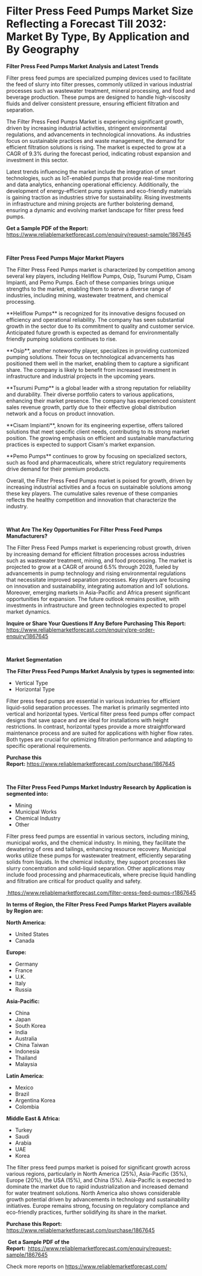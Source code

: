 <p><h1>Filter Press Feed Pumps Market Size Reflecting a Forecast Till 2032: Market By Type, By Application and By Geography</h1></p><p><strong>Filter Press Feed Pumps Market Analysis and Latest Trends</strong></p>
<p><p>Filter press feed pumps are specialized pumping devices used to facilitate the feed of slurry into filter presses, commonly utilized in various industrial processes such as wastewater treatment, mineral processing, and food and beverage production. These pumps are designed to handle high-viscosity fluids and deliver consistent pressure, ensuring efficient filtration and separation.</p><p>The Filter Press Feed Pumps Market is experiencing significant growth, driven by increasing industrial activities, stringent environmental regulations, and advancements in technological innovations. As industries focus on sustainable practices and waste management, the demand for efficient filtration solutions is rising. The market is expected to grow at a CAGR of 9.3% during the forecast period, indicating robust expansion and investment in this sector.</p><p>Latest trends influencing the market include the integration of smart technologies, such as IoT-enabled pumps that provide real-time monitoring and data analytics, enhancing operational efficiency. Additionally, the development of energy-efficient pump systems and eco-friendly materials is gaining traction as industries strive for sustainability. Rising investments in infrastructure and mining projects are further bolstering demand, ensuring a dynamic and evolving market landscape for filter press feed pumps.</p></p>
<p><strong>Get a Sample PDF of the Report:&nbsp;</strong> <a href="https://www.reliablemarketforecast.com/enquiry/request-sample/1867645?utm_campaign=2594&utm_medium=2&utm_source=Github&utm_content=ia&utm_term=19022025&utm_id=filter-press-feed-pumps">https://www.reliablemarketforecast.com/enquiry/request-sample/1867645</a></p>
<p>&nbsp;</p>
<p><strong>Filter Press Feed Pumps Major Market Players</strong></p>
<p><p>The Filter Press Feed Pumps market is characterized by competition among several key players, including Heliflow Pumps, Osip, Tsurumi Pump, Cisam Impianti, and Pemo Pumps. Each of these companies brings unique strengths to the market, enabling them to serve a diverse range of industries, including mining, wastewater treatment, and chemical processing.</p><p>**Heliflow Pumps** is recognized for its innovative designs focused on efficiency and operational reliability. The company has seen substantial growth in the sector due to its commitment to quality and customer service. Anticipated future growth is expected as demand for environmentally friendly pumping solutions continues to rise.</p><p>**Osip**, another noteworthy player, specializes in providing customized pumping solutions. Their focus on technological advancements has positioned them well in the market, enabling them to capture a significant share. The company is likely to benefit from increased investment in infrastructure and industrial projects in the upcoming years.</p><p>**Tsurumi Pump** is a global leader with a strong reputation for reliability and durability. Their diverse portfolio caters to various applications, enhancing their market presence. The company has experienced consistent sales revenue growth, partly due to their effective global distribution network and a focus on product innovation.</p><p>**Cisam Impianti**, known for its engineering expertise, offers tailored solutions that meet specific client needs, contributing to its strong market position. The growing emphasis on efficient and sustainable manufacturing practices is expected to support Cisam's market expansion.</p><p>**Pemo Pumps** continues to grow by focusing on specialized sectors, such as food and pharmaceuticals, where strict regulatory requirements drive demand for their premium products. </p><p>Overall, the Filter Press Feed Pumps market is poised for growth, driven by increasing industrial activities and a focus on sustainable solutions among these key players. The cumulative sales revenue of these companies reflects the healthy competition and innovation that characterize the industry.</p></p>
<p>&nbsp;</p>
<p><strong>What Are The Key Opportunities For Filter Press Feed Pumps Manufacturers?</strong></p>
<p><p>The Filter Press Feed Pumps market is experiencing robust growth, driven by increasing demand for efficient filtration processes across industries such as wastewater treatment, mining, and food processing. The market is projected to grow at a CAGR of around 6.5% through 2028, fueled by advancements in pump technology and rising environmental regulations that necessitate improved separation processes. Key players are focusing on innovation and sustainability, integrating automation and IoT solutions. Moreover, emerging markets in Asia-Pacific and Africa present significant opportunities for expansion. The future outlook remains positive, with investments in infrastructure and green technologies expected to propel market dynamics.</p></p>
<p><strong>Inquire or Share Your Questions If Any Before Purchasing This Report:</strong> <a href="https://www.reliablemarketforecast.com/enquiry/pre-order-enquiry/1867645?utm_campaign=2594&utm_medium=2&utm_source=Github&utm_content=ia&utm_term=19022025&utm_id=filter-press-feed-pumps">https://www.reliablemarketforecast.com/enquiry/pre-order-enquiry/1867645</a></p>
<p>&nbsp;</p>
<p><strong>Market Segmentation</strong></p>
<p><strong>The Filter Press Feed Pumps Market Analysis by types is segmented into:</strong></p>
<p><ul><li>Vertical Type</li><li>Horizontal Type</li></ul></p>
<p><p>Filter press feed pumps are essential in various industries for efficient liquid-solid separation processes. The market is primarily segmented into vertical and horizontal types. Vertical filter press feed pumps offer compact designs that save space and are ideal for installations with height restrictions. In contrast, horizontal types provide a more straightforward maintenance process and are suited for applications with higher flow rates. Both types are crucial for optimizing filtration performance and adapting to specific operational requirements.</p></p>
<p><strong>Purchase this Report:&nbsp;</strong><a href="https://www.reliablemarketforecast.com/purchase/1867645?utm_campaign=2594&utm_medium=2&utm_source=Github&utm_content=ia&utm_term=19022025&utm_id=filter-press-feed-pumps">https://www.reliablemarketforecast.com/purchase/1867645</a></p>
<p>&nbsp;</p>
<p><strong>The Filter Press Feed Pumps Market Industry Research by Application is segmented into:</strong></p>
<p><ul><li>Mining</li><li>Municipal Works</li><li>Chemical Industry</li><li>Other</li></ul></p>
<p><p>Filter press feed pumps are essential in various sectors, including mining, municipal works, and the chemical industry. In mining, they facilitate the dewatering of ores and tailings, enhancing resource recovery. Municipal works utilize these pumps for wastewater treatment, efficiently separating solids from liquids. In the chemical industry, they support processes like slurry concentration and solid-liquid separation. Other applications may include food processing and pharmaceuticals, where precise liquid handling and filtration are critical for product quality and safety.</p></p>
<p><a href="https://www.reliablemarketforecast.com/filter-press-feed-pumps-r1867645?utm_campaign=2594&utm_medium=2&utm_source=Github&utm_content=ia&utm_term=19022025&utm_id=filter-press-feed-pumps">&nbsp;https://www.reliablemarketforecast.com/filter-press-feed-pumps-r1867645</a></p>
<p><strong>In terms of Region, the Filter Press Feed Pumps Market Players available by Region are:</strong></p>
<p>
    <p> <strong> North America: </strong>
        <ul>
            <li>United States</li>
            <li>Canada</li>
        </ul>
        </p> 
    <p> <strong> Europe: </strong>
        <ul>
            <li>Germany</li>
            <li>France</li>
            <li>U.K.</li>
            <li>Italy</li>
            <li>Russia</li>
        </ul>
        </p> 
    <p> <strong> Asia-Pacific: </strong>
        <ul>
            <li>China</li>
            <li>Japan</li>
            <li>South Korea</li>
            <li>India</li>
            <li>Australia</li>
            <li>China Taiwan</li>
            <li>Indonesia</li>
            <li>Thailand</li>
            <li>Malaysia</li>
        </ul>
        </p> 
    <p> <strong> Latin America: </strong>
        <ul>
            <li>Mexico</li>
            <li>Brazil</li>
            <li>Argentina Korea</li>
            <li>Colombia</li>
        </ul>
        </p> 
    <p> <strong> Middle East & Africa: </strong>
        <ul>
            <li>Turkey</li>
            <li>Saudi</li>
            <li>Arabia</li>
            <li>UAE</li>
            <li>Korea</li>
        </ul>
    </p>
    </p>
<p><p>The filter press feed pumps market is poised for significant growth across various regions, particularly in North America (25%), Asia-Pacific (35%), Europe (20%), the USA (15%), and China (5%). Asia-Pacific is expected to dominate the market due to rapid industrialization and increased demand for water treatment solutions. North America also shows considerable growth potential driven by advancements in technology and sustainability initiatives. Europe remains strong, focusing on regulatory compliance and eco-friendly practices, further solidifying its share in the market.</p></p>
<p><strong>Purchase this Report: </strong><a href="https://www.reliablemarketforecast.com/purchase/1867645?utm_campaign=2594&utm_medium=2&utm_source=Github&utm_content=ia&utm_term=19022025&utm_id=filter-press-feed-pumps">https://www.reliablemarketforecast.com/purchase/1867645</a></p>
<p>&nbsp;<strong>Get a Sample PDF of the Report:&nbsp;&nbsp;</strong><a href="https://www.reliablemarketforecast.com/enquiry/request-sample/1867645?utm_campaign=2594&utm_medium=2&utm_source=Github&utm_content=ia&utm_term=19022025&utm_id=filter-press-feed-pumps">https://www.reliablemarketforecast.com/enquiry/request-sample/1867645</a></p>
<p><strong></strong></p>
<p>Check more reports on <a href="https://www.reliablemarketforecast.com/?utm_campaign=2594&utm_medium=2&utm_source=Github&utm_content=ia&utm_term=19022025&utm_id=filter-press-feed-pumps">https://www.reliablemarketforecast.com/</a></p>